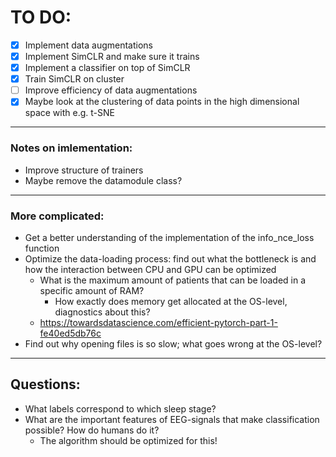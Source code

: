 # TO DO:

- [x] Implement data augmentations
- [x] Implement SimCLR and make sure it trains
- [x] Implement a classifier on top of SimCLR
- [x] Train SimCLR on cluster
- [ ] Improve efficiency of data augmentations
- [x] Maybe look at the clustering of data points in the high dimensional space with e.g. t-SNE
----------------
### Notes on imlementation:
- Improve structure of trainers
- Maybe remove the datamodule class?
-------------------
### More complicated:
- Get a better understanding of the implementation of the info_nce_loss function
- Optimize the data-loading process: find out what the bottleneck is and how the interaction between CPU
  and GPU can be optimized
 	- What is the maximum amount of patients that can be loaded in a specific amount of RAM? 
 		- How exactly does memory get allocated at the OS-level, diagnostics about this?
    - https://towardsdatascience.com/efficient-pytorch-part-1-fe40ed5db76c 
- Find out why opening files is so slow; what goes wrong at the OS-level?

-----------------

## Questions:
- What labels correspond to which sleep stage?
- What are the important features of EEG-signals that make classification possible? How do humans do it?
  - The algorithm should be optimized for this!
